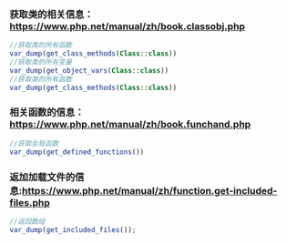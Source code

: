 <!--
 * @Author: 程英明
 * @Date: 2022-03-16 09:23:27
 * @LastEditTime: 2022-04-08 10:46:51
 * @LastEditors: 程英明
 * @Description: 
 * @FilePath: \doc-man\docs\devlang\php\getinfo.md
 * QQ:504875043@qq.com
-->
###
### 获取类的相关信息：https://www.php.net/manual/zh/book.classobj.php

```php
//获取类的所有函数
var_dump(get_class_methods(Class::class))
//获取类的所有变量
var_dump(get_object_vars(Class::class))
//获取类的所有函数
var_dump(get_class_methods(Class::class))
```
### 相关函数的信息：https://www.php.net/manual/zh/book.funchand.php
```php
//获取全局函数
var_dump(get_defined_functions())
```
### 返加加载文件的信息:https://www.php.net/manual/zh/function.get-included-files.php
```php
//返回数组
var_dump(get_included_files());
```


